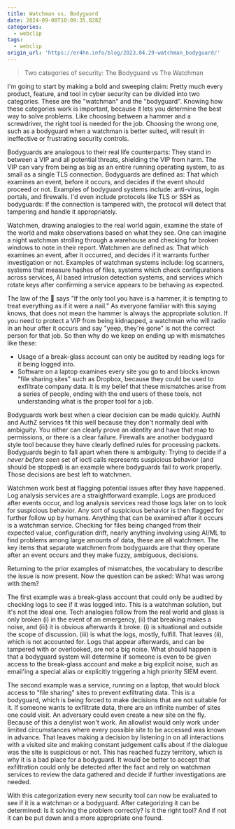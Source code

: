 ```yaml
---
title: Watchman vs. Bodyguard
date: 2024-09-08T10:09:35.828Z
categories:
  - webclip
tags:
  - webclip
origin_url: 'https://er4hn.info/blog/2023.04.29-watchman_bodyguard/'
---
```


> Two categories of security: The Bodyguard vs The Watchman

I'm going to start by making a bold and sweeping claim: Pretty much every product, feature, and tool in cyber security can be divided into two categories. These are the "watchman" and the "bodyguard". Knowing how these categories work is important, because it lets you determine the best way to solve problems. Like choosing between a hammer and a screwdriver, the right tool is needed for the job. Choosing the wrong one, such as a bodyguard when a watchman is better suited, will result in ineffective or frustrating security controls.

Bodyguards are analogous to their real life counterparts: They stand in between a VIP and all potential threats, shielding the VIP from harm. The VIP can vary from being as big as an entire running operating system, to as small as a single TLS connection. Bodyguards are defined as: That which examines an event, before it occurs, and decides if the event should proceed or not. Examples of bodyguard systems include: anti-virus, login portals, and firewalls. I'd even include protocols like TLS or SSH as bodyguards: If the connection is tampered with, the protocol will detect that tampering and handle it appropriately.

Watchmen, drawing analogies to the real world again, examine the state of the world and make observations based on what they see. One can imagine a night watchman strolling through a warehouse and checking for broken windows to note in their report. Watchmen are defined as: That which examines an event, after it occurred, and decides if it warrants further investigation or not. Examples of watchman systems include: log scanners, systems that measure hashes of files, systems which check configurations across services, AI based intrusion detection systems, and services which rotate keys after confirming a service appears to be behaving as expected.

The law of the 🔨 says "If the only tool you have is a hammer, it is tempting to treat everything as if it were a nail." As everyone familiar with this saying knows, that does not mean the hammer is always the appropriate solution. If you need to protect a VIP from being kidnapped, a watchman who will radio in an hour after it occurs and say "yeep, they're gone" is not the correct person for that job. So then why do we keep on ending up with mismatches like these:

* Usage of a break-glass account can only be audited by reading logs for it being logged into.
* Software on a laptop examines every site you go to and blocks known "file sharing sites" such as Dropbox, because they could be used to exfiltrate company data. It is my belief that these mismatches arise from a series of people, ending with the end users of these tools, not understanding what is the proper tool for a job.

Bodyguards work best when a clear decision can be made quickly. AuthN and AuthZ services fit this well because they don't normally deal with ambiguity. You either can clearly prove an identity and have that map to permissions, or there is a clear failure. Firewalls are another bodyguard style tool because they have clearly defined rules for processing packets. Bodyguards begin to fall apart when there is ambiguity: Trying to decide if a *never before seen* set of ioctl calls represents suspicious behavior (and should be stopped) is an example where bodyguards fail to work properly. Those decisions are best left to watchmen.

Watchmen work best at flagging potential issues after they have happened. Log analysis services are a straightforward example. Logs are produced after events occur, and log analysis services read those logs later on to look for suspicious behavior. Any sort of suspicious behavior is then flagged for further follow up by humans. Anything that can be examined after it occurs is a watchman service. Checking for files being changed from their expected value, configuration drift, nearly anything involving using AI/ML to find problems among large amounts of data, these are all watchmen. The key items that separate watchmen from bodyguards are that they operate after an event occurs and they make fuzzy, ambiguous, decisions.

Returning to the prior examples of mismatches, the vocabulary to describe the issue is now present. Now the question can be asked: What was wrong with them?

The first example was a break-glass account that could only be audited by checking logs to see if it was logged into. This is a watchman solution, but it's not the ideal one. Tech analogies follow from the real world and glass is only broken (i) in the event of an emergency, (ii) that breaking makes a noise, and (iii) it is obvious afterwards it broke. (i) is situational and outside the scope of discussion. (iii) is what the logs, mostly, fulfill. That leaves (ii), which is not accounted for. Logs that appear afterwards, and can be tampered with or overlooked, are not a big noise. What should happen is that a bodyguard system will determine if someone is even to be given access to the break-glass account and make a big explicit noise, such as email'ing a special alias or explicitly triggering a high priority SIEM event.

The second example was a service, running on a laptop, that would block access to "file sharing" sites to prevent exfiltrating data. This is a bodyguard, which is being forced to make decisions that are not suitable for it. If someone wants to exfiltrate data, there are an infinite number of sites one could visit. An adversary could even create a new site on the fly. Because of this a denylist won't work. An allowlist would only work under limited circumstances where every possible site to be accessed was known in advance. That leaves making a decision by listening in on all interactions with a visited site and making constant judgement calls about if the dialogue was the site is suspicious or not. This has reached fuzzy territory, which is why it is a bad place for a bodyguard. It would be better to accept that exfiltration could only be detected after the fact and rely on watchman services to review the data gathered and decide if further investigations are needed.

With this categorization every new security tool can now be evaluated to see if it is a watchman or a bodyguard. After categorizing it can be determined: Is it solving the problem correctly? Is it the right tool? And if not it can be put down and a more appropriate one found.

  